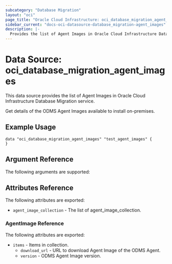 ```yaml
---
subcategory: "Database Migration"
layout: "oci"
page_title: "Oracle Cloud Infrastructure: oci_database_migration_agent_images"
sidebar_current: "docs-oci-datasource-database_migration-agent_images"
description: |-
  Provides the list of Agent Images in Oracle Cloud Infrastructure Database Migration service
---
```


# Data Source: oci_database_migration_agent_images
This data source provides the list of Agent Images in Oracle Cloud Infrastructure Database Migration service.

Get details of the ODMS Agent Images available to install on-premises.


## Example Usage

```hcl
data "oci_database_migration_agent_images" "test_agent_images" {
}
```

## Argument Reference

The following arguments are supported:



## Attributes Reference

The following attributes are exported:

* `agent_image_collection` - The list of agent_image_collection.

### AgentImage Reference

The following attributes are exported:

* `items` - Items in collection. 
	* `download_url` - URL to download Agent Image of the ODMS Agent. 
	* `version` - ODMS Agent Image version. 

